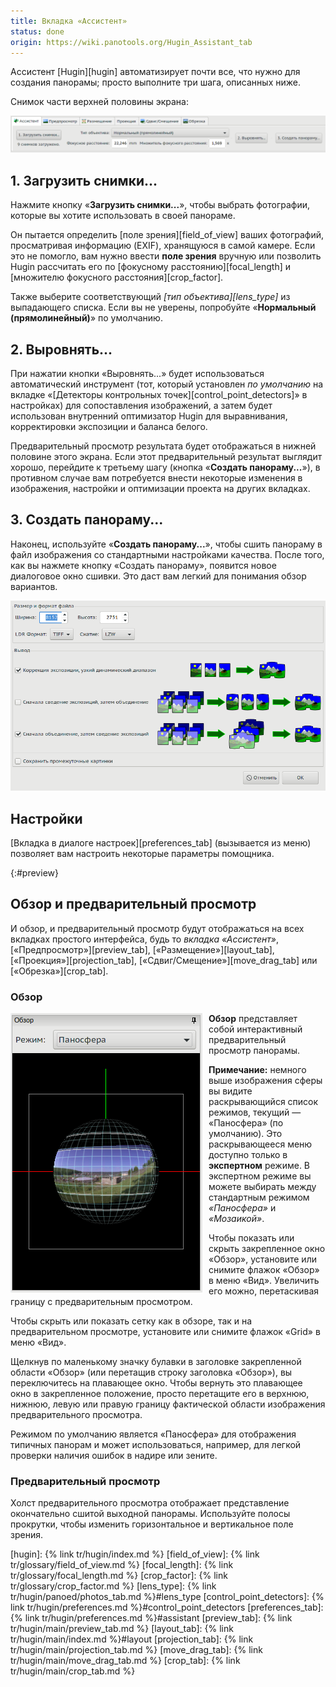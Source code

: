 ```yaml
---
title: Вкладка «Ассистент»
status: done
origin: https://wiki.panotools.org/Hugin_Assistant_tab
---
```

Ассистент [Hugin][hugin] автоматизирует почти все, что нужно для создания панорамы; просто выполните три шага, описанных ниже.

Снимок части верхней половины экрана:

![Кнопки «Ассистента»](/tr/img/assistant-steps.png)

## 1. Загрузить снимки...

Нажмите кнопку «**Загрузить снимки...**», чтобы выбрать фотографии, которые вы хотите использовать в своей панораме.

Он пытается определить [поле зрения][field_of_view] ваших фотографий, просматривая информацию (EXIF), хранящуюся в самой камере.
Если это не помогло, вам нужно ввести **поле зрения** вручную или позволить Hugin рассчитать его по [фокусному расстоянию][focal_length] и
[множителю фокусного расстояния][crop_factor].

Также выберите соответствующий *[тип объектива][lens_type]* из выпадающего списка. Если вы не уверены, попробуйте «**Нормальный (прямолинейный)**»
по умолчанию.
<!-- TODO: проконтролировать ссылку -->

## 2. Выровнять...

При нажатии кнопки «Выровнять...» будет использоваться автоматический инструмент (тот, который установлен *по умолчанию* на вкладке
«[Детекторы контрольных точек][control_point_detectors]» в настройках) для сопоставления изображений, а затем будет использован внутренний
оптимизатор Hugin для выравнивания, корректировки экспозиции и баланса белого.

Предварительный просмотр результата будет отображаться в нижней половине этого экрана. Если этот предварительный результат выглядит хорошо,
перейдите к третьему шагу (кнопка «**Создать панораму...**»), в противном случае вам потребуется внести некоторые изменения в изображения,
настройки и оптимизации проекта на других вкладках.

## 3. Создать панораму...

Наконец, используйте «**Создать панораму...**», чтобы сшить панораму в файл изображения со стандартными настройками качества. После того,
как вы нажмете кнопку «Создать панораму», появится новое диалоговое окно сшивки. Это даст вам легкий для понимания обзор вариантов.

![Диалог создания панорамы](/tr/img/create-dialog.png)

<!-- TODO: тут не хватает перевода -->

## Настройки

[Вкладка в диалоге настроек][preferences_tab] (вызывается из меню) позволяет вам настроить некоторые параметры помощника.
<!-- TODO: проконтролировать ссылку -->

{:#preview}
## Обзор и предварительный просмотр

И обзор, и предварительный просмотр будут отображаться на всех вкладках простого интерфейса, будь то *вкладка «Ассистент»*,
[«Предпросмотр»][preview_tab], [«Размещение»][layout_tab], [«Проекция»][projection_tab], [«Сдвиг/Смещение»][move_drag_tab]
или [«Обрезка»][crop_tab].

### Обзор

<img align="left" alt="Панель обзора" src="/tr/img/overview-pane.png" style="margin-right: 10px" />
<!-- TODO: нормальные стили для обтекания -->

**Обзор** представляет собой интерактивный предварительный просмотр панорамы.

**Примечание:** немного выше изображения сферы вы видите раскрывающийся список режимов, текущий — «Паносфера» (по умолчанию).
Это раскрывающееся меню доступно только в **экспертном** режиме. В экспертном режиме вы можете выбирать между стандартным режимом
*«Паносфера»* и *«Мозаикой»*.

Чтобы показать или скрыть закрепленное окно «Обзор», установите или снимите флажок «Обзор» в меню «Вид». Увеличить его можно,
перетаскивая границу с предварительным просмотром.

Чтобы скрыть или показать сетку как в обзоре, так и на предварительном просмотре, установите или снимите флажок «Grid» в меню «Вид».

Щелкнув по маленькому значку булавки в заголовке закрепленной области «Обзор» (или перетащив строку заголовка «Обзор»),
вы переключитесь на плавающее окно. Чтобы вернуть это плавающее окно в закрепленное положение, просто перетащите его в верхнюю,
нижнюю, левую или правую границу фактической области изображения предварительного просмотра.

Режимом по умолчанию является «Паносфера» для отображения типичных панорам и может использоваться, например, для легкой проверки
наличия ошибок в надире или зените.

### Предварительный просмотр

Холст предварительного просмотра отображает представление окончательно сшитой выходной панорамы. Используйте полосы прокрутки,
чтобы изменить горизонтальное и вертикальное поле зрения.

[hugin]: {% link tr/hugin/index.md %}
[field_of_view]: {% link tr/glossary/field_of_view.md %}
[focal_length]: {% link tr/glossary/focal_length.md %}
[crop_factor]: {% link tr/glossary/crop_factor.md %}
[lens_type]: {% link tr/hugin/panoed/photos_tab.md %}#lens_type
[control_point_detectors]: {% link tr/hugin/preferences.md %}#control_point_detectors
[preferences_tab]: {% link tr/hugin/preferences.md %}#assistant
[preview_tab]: {% link tr/hugin/main/preview_tab.md %}
[layout_tab]: {% link tr/hugin/main/index.md %}#layout
[projection_tab]: {% link tr/hugin/main/projection_tab.md %}
[move_drag_tab]: {% link tr/hugin/main/move_drag_tab.md %}
[crop_tab]: {% link tr/hugin/main/crop_tab.md %}
